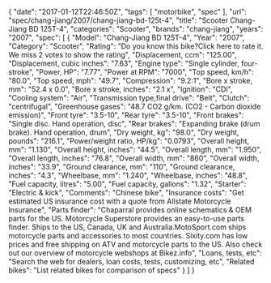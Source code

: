{
    "date": "2017-01-12T22:46:50Z",
    "tags": [
        "motorbike",
        "spec"
    ],
    "url": "spec\/chang-jiang\/2007\/chang-jiang-bd-125t-4",
    "title": "Scooter Chang-Jiang BD 125T-4",
    "categories": "Scooter",
    "brands": "chang-jiang",
    "years": "2007",
    "spec": [
        {
            "Model": "Chang-Jiang BD 125T-4",
            "Year": "2007",
            "Category": "Scooter",
            "Rating": "Do you know this bike?Click here to rate it. We miss 2 votes to show the rating",
            "Displacement, ccm": "125.00",
            "Displacement, cubic inches": "7.63",
            "Engine type": "Single cylinder, four-stroke",
            "Power, HP": "7.77",
            "Power at RPM": "7000",
            "Top speed, km\/h": "80.0",
            "Top speed, mph": "49.7",
            "Compression": "9.2:1",
            "Bore x stroke, mm": "52.4 x 0.0",
            "Bore x stroke, inches": "2.1 x",
            "Ignition": "CDI",
            "Cooling system": "Air",
            "Transmission type,final drive": "Belt",
            "Clutch": "centrifugal",
            "Greenhouse gases": "48.7 CO2 g\/km. (CO2 - Carbon dioxide emission)",
            "Front tyre": "3.5-10",
            "Rear tyre": "3.5-10",
            "Front brakes": "Single disc. Hand operation, disc",
            "Rear brakes": "Expanding brake (drum brake). Hand operation, drum",
            "Dry weight, kg": "98.0",
            "Dry weight, pounds": "216.1",
            "Power\/weight ratio, HP\/kg": "0.0793",
            "Overall height, mm": "1.130",
            "Overall height, inches": "44.5",
            "Overall length, mm": "1.950",
            "Overall length, inches": "76.8",
            "Overall width, mm": "860",
            "Overall width, inches": "33.9",
            "Ground clearance, mm": "110",
            "Ground clearance, inches": "4.3",
            "Wheelbase, mm": "1.240",
            "Wheelbase, inches": "48.8",
            "Fuel capacity, litres": "5.00",
            "Fuel capacity, gallons": "1.32",
            "Starter": "Electric & kick",
            "Comments": "Chinese bike",
            "Insurance costs": "Get estimated US insurance cost with a quote from Allstate Motorcycle Insurance",
            "Parts finder": "Chaparral provides online schematics & OEM parts for the US.   Motorcycle Superstore provides an easy-to-use parts finder. Ships to the US, Canada, UK and Australia.MotoSport.com ships motorcycle parts and accessories to most countries.    Sixity.com has low prices and free shipping on ATV and motorcycle parts to the US. Also check out our overview of motorcycle webshops at Bikez.info",
            "Loans, tests, etc": "Search the web for dealers, loan costs, tests, customizing, etc",
            "Related bikes": "List related bikes for comparison of specs"
        }
    ]
}